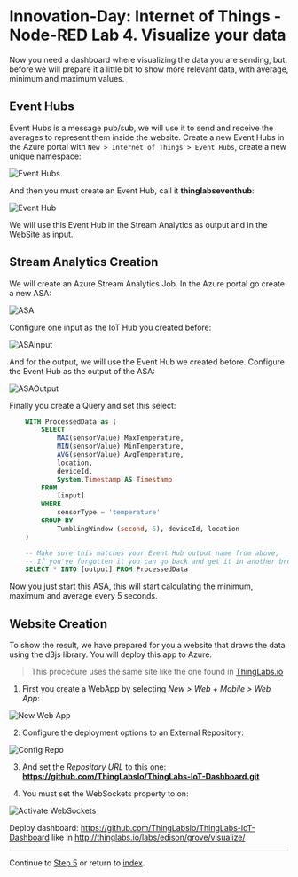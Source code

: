 # Innovation-Day: Internet of Things - Node-RED Lab 4. Visualize your data

Now you need a dashboard where visualizing the data you are sending, but, before we will prepare it a little bit to show more relevant data, with average, minimum and maximum values.

## Event Hubs

Event Hubs is a message pub/sub, we will use it to send and receive the averages to represent them inside the website. Create a new Event Hubs in the Azure portal with `New > Internet of Things > Event Hubs`, create a new unique namespace:

![Event Hubs](./images/neweh.png "New Event Hub namespace")

And then you must create an Event Hub, call it **thinglabseventhub**:

![Event Hub](./images/createeh.png "Create Event Hub")

We will use this Event Hub in the Stream Analytics as output and in the WebSite as input.

## Stream Analytics Creation

We will create an Azure Stream Analytics Job. In the Azure portal go create a new ASA:

![ASA](./images/createasa.png "Create ASA")

Configure one input as the IoT Hub you created before:

![ASAInput](./images/asainput.png "Create ASA input")

And for the output, we will use the Event Hub we created before.
Configure the Event Hub as the output of the ASA:

![ASAOutput](./images/asaoutput.png "Create ASA output")

Finally you create a Query and set this select:

```sql
    WITH ProcessedData as (
        SELECT
            MAX(sensorValue) MaxTemperature,
            MIN(sensorValue) MinTemperature,
            AVG(sensorValue) AvgTemperature,
            location,
            deviceId,
            System.Timestamp AS Timestamp
        FROM
            [input]
        WHERE
            sensorType = 'temperature'
        GROUP BY
            TumblingWindow (second, 5), deviceId, location
    )

    -- Make sure this matches your Event Hub output name from above,
    -- If you've forgotten it you can go back and get it in another browser tab
    SELECT * INTO [output] FROM ProcessedData
```

Now you just start this ASA, this will start calculating the minimum, maximum and average every 5 seconds.

## Website Creation

To show the result, we have prepared for you a website that draws the data using the d3js library. You will deploy this app to Azure.

> This procedure uses the same site like the one found in [ThingLabs.io](http://thinglabs.io/labs/edison/grove/visualize/)


1. First you create a WebApp by selecting *New > Web + Mobile > Web App*:

![New Web App](./images/newwebapp.png "New Web App")

2. Configure the deployment options to an External Repository:

![Config Repo](./images/configurerepo.png "Configure Repo")

3. And set the *Repository URL* to this one: **https://github.com/ThingLabsIo/ThingLabs-IoT-Dashboard.git**

4. You must set the WebSockets property to on:

![Activate WebSockets](./images/setwebsockets.png "Activate WebSockets")

Deploy dashboard: https://github.com/ThingLabsIo/ThingLabs-IoT-Dashboard like in http://thinglabs.io/labs/edison/grove/visualize/


---
Continue to [Step 5](./node-red_lab_5.md) or return to [index](node-red_lab.md).